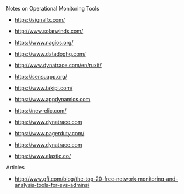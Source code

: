 Notes on Operational Monitoring Tools

* https://signalfx.com/
* http://www.solarwinds.com/
* https://www.nagios.org/
* https://www.datadoghq.com/
* http://www.dynatrace.com/en/ruxit/
* https://sensuapp.org/


* https://www.takipi.com/
* https://www.appdynamics.com
* https://newrelic.com/
* https://www.dynatrace.com

* https://www.pagerduty.com/ 
* https://www.dynatrace.com


* https://www.elastic.co/

Articles
* http://www.gfi.com/blog/the-top-20-free-network-monitoring-and-analysis-tools-for-sys-admins/
